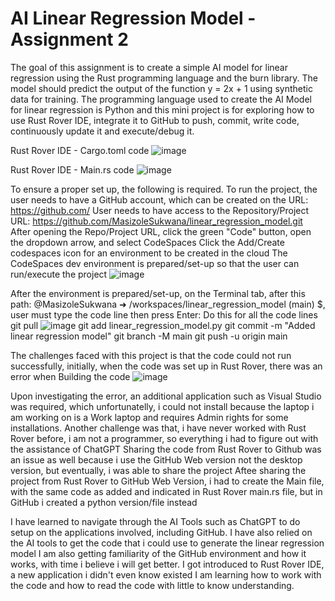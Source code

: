 # AI Linear Regression Model - Assignment 2
The goal of this assignment is to create a simple AI model for linear regression using the Rust programming
language and the burn library. The model should predict the output of the function y = 2x + 1 using
synthetic data for training. The programming language used to create the AI Model for linear regression is Python and this mini project is for exploring how to use Rust Rover IDE, integrate it to GitHub to push, commit, write code, continuously update it and execute/debug it.

Rust Rover IDE - Cargo.toml code
![image](https://github.com/user-attachments/assets/a0604dc3-c020-452f-8205-7711260f38aa)

Rust Rover IDE - Main.rs code
![image](https://github.com/user-attachments/assets/b88d1864-54b9-4ba6-a940-2264aa8a246d)

To ensure a proper set up, the following is required.
To run the project, the user needs to have a GitHub account, which can be created on the URL: https://github.com/
User needs to have access to the Repository/Project URL: https://github.com/MasizoleSukwana/linear_regression_model.git
After opening the Repo/Project URL, click the green "Code" button, open the dropdown arrow, and select CodeSpaces
Click the Add/Create codespaces icon for an environment to be created in the cloud
The CodeSpaces dev environment is prepared/set-up so that the user can run/execute the project
![image](https://github.com/user-attachments/assets/317371b1-034d-4435-823b-71c4bd77b1a1)


After the environment is prepared/set-up, on the Terminal tab, after this path: @MasizoleSukwana ➜ /workspaces/linear_regression_model (main) $, user must type the code line then press Enter: Do this for all the code lines
git pull
![image](https://github.com/user-attachments/assets/dafd3345-e6a7-4682-9974-c2dd3e17d97c)
git add linear_regression_model.py
git commit -m "Added linear regression model"
git branch -M main
git push -u origin main

The challenges faced with this project is that the code could not run successfully, initially, when the code was set up in Rust Rover, there was an error when Building the code
![image](https://github.com/user-attachments/assets/c68a85ad-b999-47d4-9e5a-f96a79bb1ab7)

Upon investigating the error, an additional application such as Visual Studio was required, which unfortunatelly, i could not install because the laptop i am working on is a Work laptop and requires Admin rights for some installations.
Another challenge was that, i have never worked with Rust Rover before, i am not a programmer, so everything i had to figure out with the assistance of ChatGPT
Sharing the code from Rust Rover to Github was an issue as well because i use the GitHub Web version not the desktop version, but eventually, i was able to share the project
Aftee sharing the project from Rust Rover to GitHub Web Version, i had to create the Main file, with the same code as added and indicated in Rust Rover main.rs file, but in GitHub i created a python version/file instead

I have learned to navigate through the AI Tools such as ChatGPT to do setup on the applications involved, including GitHub. I have also relied on the AI tools to get the code that i could use to generate the linear regression model
I am also getting familiarity of the GitHub environment and how it works, with time i believe i will get better.
I got introduced to Rust Rover IDE, a new application i didn't even know existed
I am learning how to work with the code and how to read the code with little to know understanding.
